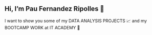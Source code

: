 ## Hi, I’m Pau Fernandez Ripolles 👋 
I want to show you some of my DATA ANALYSIS PROJECTS 📈 
and my BOOTCAMP WORK at IT ACADEMY 🧩 

<!---
PauFernandezRipolles/PauFernandezRipolles is a ✨ special ✨ repository because its `README.md` (this file) appears on your GitHub profile.
You can click the Preview link to take a look at your changes.
--->
